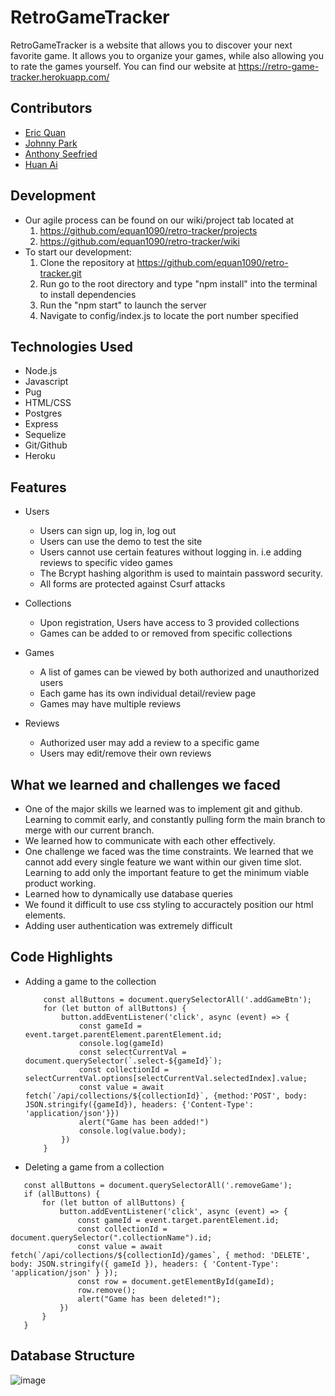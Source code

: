# RetroGameTracker

RetroGameTracker is a website that allows you to discover your next favorite game. It allows you to organize your games, while also allowing you to rate the games yourself. You can find our website at https://retro-game-tracker.herokuapp.com/

## Contributors
* [Eric Quan](https://www.google.com)
* [Johnny Park](https://github.com/gobugi)
* [Anthony Seefried](https://github.com/goldeneye5671)
* [Huan Ai](https://github.com/Huan4Ai)


## Development
* Our agile process can be found on our wiki/project tab located at
    1. https://github.com/equan1090/retro-tracker/projects
    2. https://github.com/equan1090/retro-tracker/wiki
* To start our development:
    1. Clone the repository at https://github.com/equan1090/retro-tracker.git
    2. Run go to the root directory and type "npm install" into the terminal to install dependencies
    3. Run the "npm start" to launch the server
    4. Navigate to config/index.js to locate the port number specified

## Technologies Used
* Node.js
* Javascript
* Pug
* HTML/CSS
* Postgres
* Express
* Sequelize
* Git/Github
* Heroku

## Features
* Users
    * Users can sign up, log in, log out
    * Users can use the demo to test the site
    * Users cannot use certain features without logging in. i.e adding reviews to specific video games
    * The Bcrypt hashing algorithm is used to maintain password security.
    * All forms are protected against Csurf attacks


* Collections
    * Upon registration, Users have access to 3 provided collections
    * Games can be added to or removed from specific collections

* Games
    * A list of games can be viewed by both authorized and unauthorized users
    * Each game has its own individual detail/review page
    * Games may have multiple reviews

* Reviews
    * Authorized user may add a review to a specific game
    * Users may edit/remove their own reviews

## What we learned and challenges we faced
* One of the major skills we learned was to implement git and github. Learning to commit early, and constantly pulling form the main branch to merge with our current branch.
* We learned how to communicate with each other effectively.
* One challenge we faced was the time constraints. We learned that we cannot add every single feature we want within our given time slot. Learning to add only the important feature to get the minimum viable product working.
* Learned how to dynamically use database queries
* We found it difficult to use css styling to accuractely position our html elements.
* Adding user authentication was extremely difficult

## Code Highlights
* Adding a game to the collection
    ```
        const allButtons = document.querySelectorAll('.addGameBtn');
        for (let button of allButtons) {
            button.addEventListener('click', async (event) => {
                const gameId = event.target.parentElement.parentElement.id;
                console.log(gameId)
                const selectCurrentVal = document.querySelector(`.select-${gameId}`);
                const collectionId = selectCurrentVal.options[selectCurrentVal.selectedIndex].value;
                const value = await fetch(`/api/collections/${collectionId}`, {method:'POST', body: JSON.stringify({gameId}), headers: {'Content-Type': 'application/json'}})
                alert("Game has been added!")
                console.log(value.body);
            })
        }
    ```
* Deleting a game from a collection
 ```
    const allButtons = document.querySelectorAll('.removeGame');
    if (allButtons) {
        for (let button of allButtons) {
            button.addEventListener('click', async (event) => {
                const gameId = event.target.parentElement.id;
                const collectionId = document.querySelector(".collectionName").id;
                const value = await fetch(`/api/collections/${collectionId}/games`, { method: 'DELETE', body: JSON.stringify({ gameId }), headers: { 'Content-Type': 'application/json' } });
                const row = document.getElementById(gameId);
                row.remove();
                alert("Game has been deleted!");
            })
        }
    }
```

## Database Structure
![image](https://user-images.githubusercontent.com/76127850/131228205-c3e1cf4b-740c-4686-9457-2c8bc310ff7c.png)


